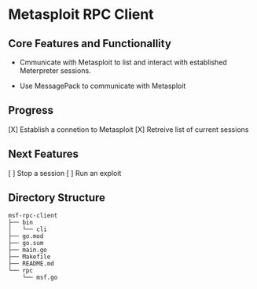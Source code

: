# Metasploit RPC Client

## Core Features and Functionallity

- Cmmunicate with Metasploit to list and interact with established Meterpreter sessions.

- Use MessagePack to communicate with Metasploit

## Progress

[X] Establish a connetion to Metasploit
[X] Retreive list of current sessions

## Next Features

[ ] Stop a session
[ ] Run an exploit

## Directory Structure

```
msf-rpc-client
├── bin
│   └── cli
├── go.mod
├── go.sum
├── main.go
├── Makefile
├── README.md
└── rpc
    └── msf.go
```
